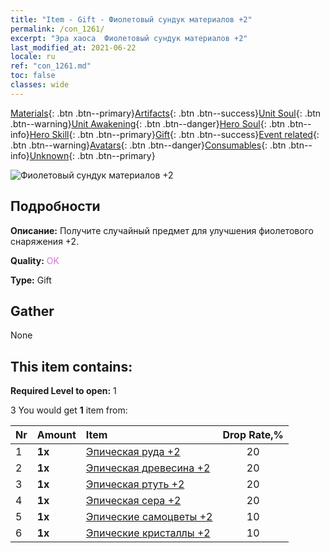 ```yaml
---
title: "Item - Gift - Фиолетовый сундук материалов +2"
permalink: /con_1261/
excerpt: "Эра хаоса  Фиолетовый сундук материалов +2"
last_modified_at: 2021-06-22
locale: ru
ref: "con_1261.md"
toc: false
classes: wide
---
```

 [Materials](/ItemsRU/){: .btn .btn--primary}[Artifacts](/ItemsRU/Artifacts/){: .btn .btn--success}[Unit Soul](/ItemsRU/UnitSoul/){: .btn .btn--warning}[Unit Awakening](/ItemsRU/UnitAwakening/){: .btn .btn--danger}[Hero Soul](/ItemsRU/HeroSoul/){: .btn .btn--info}[Hero Skill](/ItemsRU/HeroSkill/){: .btn .btn--primary}[Gift](/ItemsRU/Gift/){: .btn .btn--success}[Event related](/ItemsRU/Events/){: .btn .btn--warning}[Avatars](/ItemsRU/Avatars/){: .btn .btn--danger}[Consumables](/ItemsRU/Consumables/){: .btn .btn--info}[Unknown](/ItemsRU/Unknown/){: .btn .btn--primary}

 ![Фиолетовый сундук материалов +2](/images/t/i_304002.png)

## Подробности
 **Описание:** Получите случайный предмет для улучшения фиолетового снаряжения +2.

 **Quality:** <span style="color: #DA70D6">OK</span>

 **Type:** Gift

## Gather

  None

## This item contains:

 **Required Level to open:** 1

 3 You would get **1** item  from:

  | Nr | Amount |     Item    | Drop Rate,% |
  |:---|:-------|:------------|:---------:|
  | 1 |  **1x** | [Эпическая руда +2](/ItemsRU/mat_47/) | 20 | 
  | 2 |  **1x** | [Эпическая древесина +2](/ItemsRU/mat_48/) | 20 | 
  | 3 |  **1x** | [Эпическая ртуть +2](/ItemsRU/mat_49/) | 20 | 
  | 4 |  **1x** | [Эпическая сера +2](/ItemsRU/mat_50/) | 20 | 
  | 5 |  **1x** | [Эпические самоцветы +2](/ItemsRU/mat_51/) | 10 | 
  | 6 |  **1x** | [Эпические кристаллы +2](/ItemsRU/mat_52/) | 10 | 
